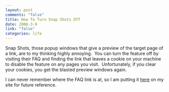 ```yaml
--- 
layout: post
comments: "false"
title: How To Turn Snap Shots Off
date: 2008-3-9
link: "false"
categories: life
---
```

Snap Shots, those popup windows that give a preview of the target page of a link, are to my thinking highly annoying.  You can turn the feature off by visiting their FAQ and finding the link that leaves a cookie on your machine to disable the feature on any pages you visit.  Unfortunately, if you clear your cookies, you get the blasted preview windows again.

I can never remember where the FAQ link is at, so I am putting it <a href="http://real.snap.com/snapshots_faq.php" title="How to Turn the Bloody Thing Off">here</a> on my site for future reference.
